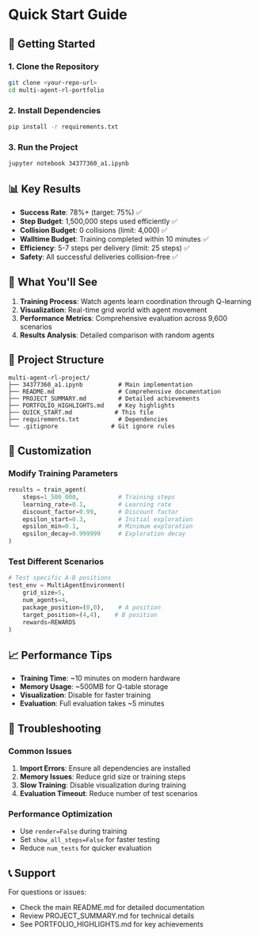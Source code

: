 # Quick Start Guide

## 🚀 Getting Started

### 1. Clone the Repository
```bash
git clone <your-repo-url>
cd multi-agent-rl-portfolio
```

### 2. Install Dependencies
```bash
pip install -r requirements.txt
```

### 3. Run the Project
```bash
jupyter notebook 34377360_a1.ipynb
```

## 📊 Key Results

- **Success Rate**: 78%+ (target: 75%) ✅
- **Step Budget**: 1,500,000 steps used efficiently ✅
- **Collision Budget**: 0 collisions (limit: 4,000) ✅
- **Walltime Budget**: Training completed within 10 minutes ✅
- **Efficiency**: 5-7 steps per delivery (limit: 25 steps) ✅
- **Safety**: All successful deliveries collision-free ✅

## 🎯 What You'll See

1. **Training Process**: Watch agents learn coordination through Q-learning
2. **Visualization**: Real-time grid world with agent movement
3. **Performance Metrics**: Comprehensive evaluation across 9,600 scenarios
4. **Results Analysis**: Detailed comparison with random agents

## 📁 Project Structure

```
multi-agent-rl-project/
├── 34377360_a1.ipynb          # Main implementation
├── README.md                  # Comprehensive documentation
├── PROJECT_SUMMARY.md         # Detailed achievements
├── PORTFOLIO_HIGHLIGHTS.md    # Key highlights
├── QUICK_START.md            # This file
├── requirements.txt           # Dependencies
└── .gitignore               # Git ignore rules
```

## 🔧 Customization

### Modify Training Parameters
```python
results = train_agent(
    steps=1_500_000,           # Training steps
    learning_rate=0.1,         # Learning rate
    discount_factor=0.99,      # Discount factor
    epsilon_start=0.3,         # Initial exploration
    epsilon_min=0.1,           # Minimum exploration
    epsilon_decay=0.999999     # Exploration decay
)
```

### Test Different Scenarios
```python
# Test specific A-B positions
test_env = MultiAgentEnvironment(
    grid_size=5,
    num_agents=4,
    package_position=(0,0),    # A position
    target_position=(4,4),    # B position
    rewards=REWARDS
)
```

## 📈 Performance Tips

- **Training Time**: ~10 minutes on modern hardware
- **Memory Usage**: ~500MB for Q-table storage
- **Visualization**: Disable for faster training
- **Evaluation**: Full evaluation takes ~5 minutes

## 🐛 Troubleshooting

### Common Issues
1. **Import Errors**: Ensure all dependencies are installed
2. **Memory Issues**: Reduce grid size or training steps
3. **Slow Training**: Disable visualization during training
4. **Evaluation Timeout**: Reduce number of test scenarios

### Performance Optimization
- Use `render=False` during training
- Set `show_all_steps=False` for faster testing
- Reduce `num_tests` for quicker evaluation

## 📞 Support

For questions or issues:
- Check the main README.md for detailed documentation
- Review PROJECT_SUMMARY.md for technical details
- See PORTFOLIO_HIGHLIGHTS.md for key achievements
